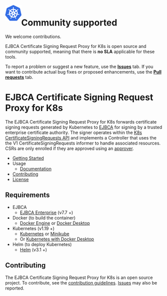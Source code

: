 <a href="https://kubernetes.io">
    <img src=".github/K8s.png" alt="Terraform logo" title="Terraform" align="left" height="50" />
</a>

# Community supported 
We welcome contributions.
 
EJBCA Certificate Signing Request Proxy for K8s  is open source and community supported, meaning that there is **no SLA** applicable for these tools.

To report a problem or suggest a new feature, use the **[Issues](../../issues)** tab. If you want to contribute actual bug fixes or proposed enhancements, use the **[Pull requests](../../pulls)** tab.

# EJBCA Certificate Signing Request Proxy for K8s
The EJBCA Certificate Signing Request Proxy for K8s forwards certificate signing requests generated by Kubernetes to [EJBCA](https://www.primekey.com/products/ejbca-enterprise/) for signing by a trusted enterprise certificate authority. The signer operates within the [K8s CertificateSigningRequests API](https://kubernetes.io/docs/reference/access-authn-authz/certificate-signing-requests/) and implements a Controller that uses the the V1 CertificateSigningRequests informer to handle associated resources. CSRs are only enrolled if they are approved using an [approver](https://github.com/kubernetes/kubernetes/tree/master/pkg/controller/certificates/approver).

* [Getting Started](https://github.com/Keyfactor/ejbca-k8s-csr-signer/blob/main/docs/getting-started.md)
* Usage
  * [Documentation](https://github.com/Keyfactor/ejbca-k8s-csr-signer/blob/main/docs/index.md)
* [Contributing](https://github.com/Keyfactor/ejbca-k8s-csr-signer/blob/main/CONTRIBUTING.md)
* [License](https://github.com/Keyfactor/ejbca-k8s-csr-signer/blob/main/LICENSE)

## Requirements
* EJBCA
  * [EJBCA Enterprise](https://www.primekey.com/products/ejbca-enterprise/) (v7.7 +)
* Docker (to build the container)
  * [Docker Engine](https://docs.docker.com/engine/install/) or [Docker Desktop](https://docs.docker.com/desktop/)
* Kubernetes (v1.19 +)
  * [Kubernetes](https://kubernetes.io/docs/tasks/tools/) or [Minikube](https://minikube.sigs.k8s.io/docs/start/)
  * Or [Kubernetes with Docker Desktop](https://docs.docker.com/desktop/kubernetes/)
* Helm (to deploy Kubernetes)
  * [Helm](https://helm.sh/docs/intro/install/) (v3.1 +)

## Contributing
The EJBCA Certificate Signing Request Proxy for K8s is an open source project. To contribute, see the [contribution guidelines](https://github.com/Keyfactor/ejbca-k8s-csr-signer/blob/main/CONTRIBUTING.md). [Issues](https://github.com/Keyfactor/ejbca-k8s-csr-signer/issues/new/choose) may also be reported.
